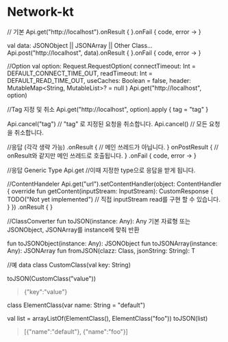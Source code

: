 # Network-kt

// 기본
Api.get<CustomResponse>("http://localhost").onResult {
}.onFail { code, error ->
}

val data: JSONObject || JSONArray || Other Class...
Api.post<CustomResponse>("http://localhost", data).onResult {
}.onFail { code, error ->
}

//Option
val option: Request.RequestOption(
  connectTimeout: Int = DEFAULT_CONNECT_TIME_OUT,
  readTimeout: Int = DEFAULT_READ_TIME_OUT,
  useCaches: Boolean = false,
  header: MutableMap<String, MutableList<String>>? = null
  )
Api.get<CustomResponse>("http://localhost", option)


//Tag 지정 및 취소
Api.get<CustomResponse>("http://localhost", option).apply { tag = "tag" }

Api.cancel("tag") // "tag" 로 지정된 요청을 취소합니다.
Api.cancel() // 모든 요청을 취소합니다.


//응답 (각각 생략 가능)
.onResult {
 // 메인 쓰레드가 아닙니다.
}
onPostResult {
 // onResult와 같지만 메인 쓰레드로 호출됩니다.
}
.onFail { code, error ->
}


//응답 Generic Type
Api.get<Type> //이때 지정한 type으로 응답을 받게 됩니다.




//ContentHandeler
Api.get<CustomResponse>("url").setContentHandler(object: ContentHandler<CustomResponse> {
    override fun getContent(inputStream: InputStream): CustomResponse {
        TODO("Not yet implemented")
        // 직접 inputStream read를 구현 할 수 있습니다.
    }
})
.onResult {
}


//ClassConverter
fun toJSON(instance: Any): Any
기본 자료형 또는 JSONObject, JSONArray를 instance에 맞춰 반환

fun toJSONObject(instance: Any): JSONObject
fun toJSONArray(instance: Any): JSONArray
fun <T : Any> fromJSON(clazz: Class<T>, jsonString: String): T

//예
data class CustomClass(val key: String) 

toJSON(CustomClass("value"))
> {"key":"value"}

class ElementClass(var name: String = "default")

val list = arrayListOf(ElementClass(), ElementClass("foo"))
toJSON(list)
> [{"name":"default"}, {"name":"foo"}]
